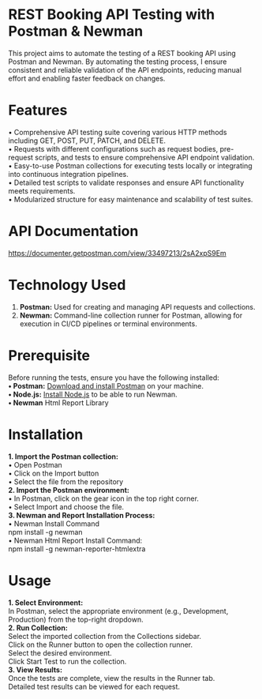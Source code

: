 # REST Booking API Testing with Postman & Newman
This project aims to automate the testing of a REST booking API using Postman and Newman. By automating the testing process, I ensure consistent and reliable validation of the API endpoints, reducing manual effort and enabling faster feedback on changes.
# Features
•	Comprehensive API testing suite covering various HTTP methods including GET, POST, PUT, PATCH, and DELETE.<br/>
•	Requests with different configurations such as request bodies, pre-request scripts, and tests to ensure comprehensive API endpoint validation.<br/>
•	Easy-to-use Postman collections for executing tests locally or integrating into continuous integration pipelines.<br/>
•	Detailed test scripts to validate responses and ensure API functionality meets requirements.<br/>
•	Modularized structure for easy maintenance and scalability of test suites.
# API Documentation
https://documenter.getpostman.com/view/33497213/2sA2xpS9Em
# Technology Used
1.	**Postman:** Used for creating and managing API requests and collections.
2.	**Newman:** Command-line collection runner for Postman, allowing for execution in CI/CD pipelines or terminal environments.
# Prerequisite
Before running the tests, ensure you have the following installed:</br>
**•	Postman:** <a href="https://www.postman.com/downloads/">Download and install Postman</a> on your machine.</br>
**•	Node.js:** <a href="https://nodejs.org/en">Install Node.js</a> to be able to run Newman.</br>
**•	Newman** Html Report Library
# Installation
**1. Import the Postman collection:** </br>
  •	Open Postman </br>
  •	Click on the Import button</br>
  • Select the file from the repository</br>
**2. Import the Postman environment:** </br>
  •	In Postman, click on the gear icon in the top right corner.</br>
  •	Select Import and choose the file.</br>
**3. Newman and Report Installation Process:** <br/>
  •	Newman Install Command</br>
   npm install -g newman <br/>
  •	Newman Html Report Install Command:<br/>
   npm install -g newman-reporter-htmlextra
# Usage
**1. Select Environment:** <br/>
  In Postman, select the appropriate environment (e.g., Development, Production) from the top-right dropdown.<br/>
**2. Run Collection:** <br/>
  Select the imported collection from the Collections sidebar.<br/>
  Click on the Runner button to open the collection runner.<br/>
  Select the desired environment.<br/>
  Click Start Test to run the collection.<br/>
**3. View Results:** <br/>
  Once the tests are complete, view the results in the Runner tab.<br/>
  Detailed test results can be viewed for each request.<br/>
